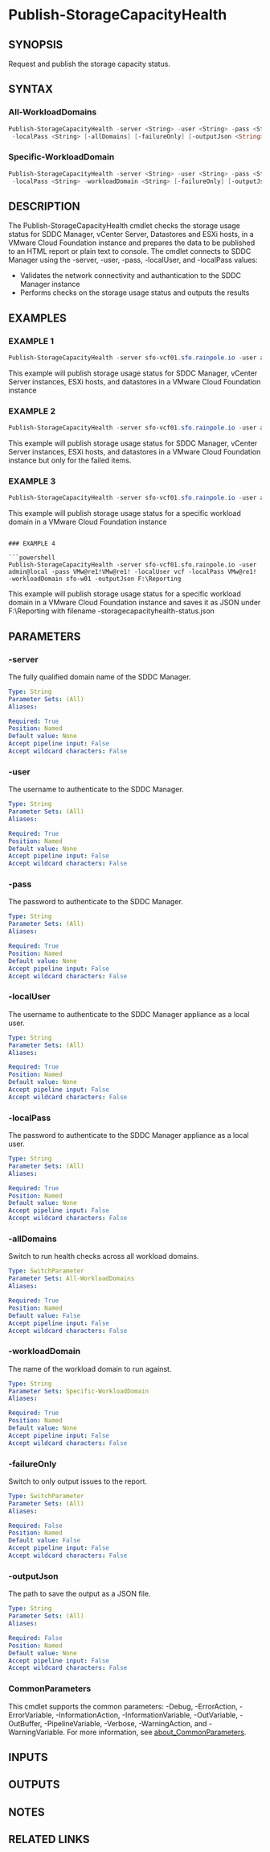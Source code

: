 # Publish-StorageCapacityHealth

## SYNOPSIS

Request and publish the storage capacity status.

## SYNTAX

### All-WorkloadDomains

```powershell
Publish-StorageCapacityHealth -server <String> -user <String> -pass <String> -localUser <String>
 -localPass <String> [-allDomains] [-failureOnly] [-outputJson <String>] [<CommonParameters>]
```

### Specific-WorkloadDomain

```powershell
Publish-StorageCapacityHealth -server <String> -user <String> -pass <String> -localUser <String>
 -localPass <String> -workloadDomain <String> [-failureOnly] [-outputJson <String>] [<CommonParameters>]
```

## DESCRIPTION

The Publish-StorageCapacityHealth cmdlet checks the storage usage status for SDDC Manager, vCenter Server,
Datastores and ESXi hosts, in a VMware Cloud Foundation instance and prepares the data to be published
to an HTML report or plain text to console.
The cmdlet connects to SDDC Manager using the -server, -user, -pass, -localUser, and -localPass values:

- Validates the network connectivity and authantication to the SDDC Manager instance
- Performs checks on the storage usage status and outputs the results

## EXAMPLES

### EXAMPLE 1

```powershell
Publish-StorageCapacityHealth -server sfo-vcf01.sfo.rainpole.io -user admin@local -pass VMw@re1!VMw@re1! -localUser vcf -localPass VMw@re1! -allDomains
```

This example will publish storage usage status for SDDC Manager, vCenter Server instances, ESXi hosts, and datastores in a VMware Cloud Foundation instance

### EXAMPLE 2

```powershell
Publish-StorageCapacityHealth -server sfo-vcf01.sfo.rainpole.io -user admin@local -pass VMw@re1!VMw@re1! -localUser vcf -localPass VMw@re1! -allDomains -failureOnly
```

This example will publish storage usage status for SDDC Manager, vCenter Server instances, ESXi hosts, and datastores in a VMware Cloud Foundation instance but only for the failed items.

### EXAMPLE 3

```powershell
Publish-StorageCapacityHealth -server sfo-vcf01.sfo.rainpole.io -user admin@local -pass VMw@re1!VMw@re1! -localUser vcf -localPass VMw@re1! -workloadDomain sfo-w01
```

This example will publish storage usage status for a specific workload domain in a VMware Cloud Foundation instance
```

### EXAMPLE 4

```powershell
Publish-StorageCapacityHealth -server sfo-vcf01.sfo.rainpole.io -user admin@local -pass VMw@re1!VMw@re1! -localUser vcf -localPass VMw@re1! -workloadDomain sfo-w01 -outputJson F:\Reporting
```

This example will publish storage usage status for a specific workload domain in a VMware Cloud Foundation instance
and saves it as JSON under F:\Reporting with filename <timestamp>-storagecapacityhealth-status.json

## PARAMETERS

### -server

The fully qualified domain name of the SDDC Manager.

```yaml
Type: String
Parameter Sets: (All)
Aliases:

Required: True
Position: Named
Default value: None
Accept pipeline input: False
Accept wildcard characters: False
```

### -user

The username to authenticate to the SDDC Manager.

```yaml
Type: String
Parameter Sets: (All)
Aliases:

Required: True
Position: Named
Default value: None
Accept pipeline input: False
Accept wildcard characters: False
```

### -pass

The password to authenticate to the SDDC Manager.

```yaml
Type: String
Parameter Sets: (All)
Aliases:

Required: True
Position: Named
Default value: None
Accept pipeline input: False
Accept wildcard characters: False
```

### -localUser

The username to authenticate to the SDDC Manager appliance as a local user.

```yaml
Type: String
Parameter Sets: (All)
Aliases:

Required: True
Position: Named
Default value: None
Accept pipeline input: False
Accept wildcard characters: False
```

### -localPass

The password to authenticate to the SDDC Manager appliance as a local user.

```yaml
Type: String
Parameter Sets: (All)
Aliases:

Required: True
Position: Named
Default value: None
Accept pipeline input: False
Accept wildcard characters: False
```

### -allDomains

Switch to run health checks across all workload domains.

```yaml
Type: SwitchParameter
Parameter Sets: All-WorkloadDomains
Aliases:

Required: True
Position: Named
Default value: False
Accept pipeline input: False
Accept wildcard characters: False
```

### -workloadDomain

The name of the workload domain to run against.

```yaml
Type: String
Parameter Sets: Specific-WorkloadDomain
Aliases:

Required: True
Position: Named
Default value: None
Accept pipeline input: False
Accept wildcard characters: False
```

### -failureOnly

Switch to only output issues to the report.

```yaml
Type: SwitchParameter
Parameter Sets: (All)
Aliases:

Required: False
Position: Named
Default value: False
Accept pipeline input: False
Accept wildcard characters: False
```

### -outputJson

The path to save the output as a JSON file.

```yaml
Type: String
Parameter Sets: (All)
Aliases:

Required: False
Position: Named
Default value: None
Accept pipeline input: False
Accept wildcard characters: False
```

### CommonParameters

This cmdlet supports the common parameters: -Debug, -ErrorAction, -ErrorVariable, -InformationAction, -InformationVariable, -OutVariable, -OutBuffer, -PipelineVariable, -Verbose, -WarningAction, and -WarningVariable. For more information, see [about_CommonParameters](http://go.microsoft.com/fwlink/?LinkID=113216).

## INPUTS

## OUTPUTS

## NOTES

## RELATED LINKS
